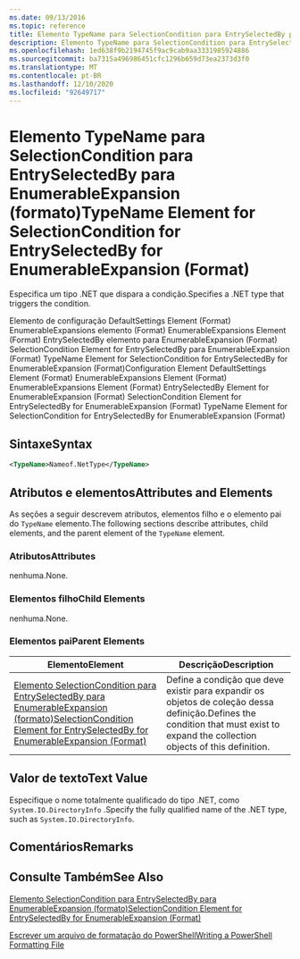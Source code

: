 ```yaml
---
ms.date: 09/13/2016
ms.topic: reference
title: Elemento TypeName para SelectionCondition para EntrySelectedBy para EnumerableExpansion (formato)
description: Elemento TypeName para SelectionCondition para EntrySelectedBy para EnumerableExpansion (formato)
ms.openlocfilehash: 1ed638f9b2194745f9ac9cab9aa3331985924886
ms.sourcegitcommit: ba7315a496986451cfc1296b659d73ea2373d3f0
ms.translationtype: MT
ms.contentlocale: pt-BR
ms.lasthandoff: 12/10/2020
ms.locfileid: "92649717"
---
```

# <a name="typename-element-for-selectioncondition-for-entryselectedby-for-enumerableexpansion-format"></a><span data-ttu-id="963a8-103">Elemento TypeName para SelectionCondition para EntrySelectedBy para EnumerableExpansion (formato)</span><span class="sxs-lookup"><span data-stu-id="963a8-103">TypeName Element for SelectionCondition for EntrySelectedBy for EnumerableExpansion (Format)</span></span>

<span data-ttu-id="963a8-104">Especifica um tipo .NET que dispara a condição.</span><span class="sxs-lookup"><span data-stu-id="963a8-104">Specifies a .NET type that triggers the condition.</span></span>

<span data-ttu-id="963a8-105">Elemento de configuração DefaultSettings Element (Format) EnumerableExpansions elemento (Format) EnumerableExpansions Element (Format) EntrySelectedBy elemento para EnumerableExpansion (Format) SelectionCondition Element for EntrySelectedBy para EnumerableExpansion (Format) TypeName Element for SelectionCondition for EntrySelectedBy for EnumerableExpansion (Format)</span><span class="sxs-lookup"><span data-stu-id="963a8-105">Configuration Element DefaultSettings Element (Format) EnumerableExpansions Element (Format) EnumerableExpansions Element (Format) EntrySelectedBy Element for EnumerableExpansion (Format) SelectionCondition Element for EntrySelectedBy for EnumerableExpansion (Format) TypeName Element for SelectionCondition for EntrySelectedBy for EnumerableExpansion (Format)</span></span>

## <a name="syntax"></a><span data-ttu-id="963a8-106">Sintaxe</span><span class="sxs-lookup"><span data-stu-id="963a8-106">Syntax</span></span>

```xml
<TypeName>Nameof.NetType</TypeName>
```

## <a name="attributes-and-elements"></a><span data-ttu-id="963a8-107">Atributos e elementos</span><span class="sxs-lookup"><span data-stu-id="963a8-107">Attributes and Elements</span></span>

<span data-ttu-id="963a8-108">As seções a seguir descrevem atributos, elementos filho e o elemento pai do `TypeName` elemento.</span><span class="sxs-lookup"><span data-stu-id="963a8-108">The following sections describe attributes, child elements, and the parent element of the `TypeName` element.</span></span>

### <a name="attributes"></a><span data-ttu-id="963a8-109">Atributos</span><span class="sxs-lookup"><span data-stu-id="963a8-109">Attributes</span></span>

<span data-ttu-id="963a8-110">nenhuma.</span><span class="sxs-lookup"><span data-stu-id="963a8-110">None.</span></span>

### <a name="child-elements"></a><span data-ttu-id="963a8-111">Elementos filho</span><span class="sxs-lookup"><span data-stu-id="963a8-111">Child Elements</span></span>

<span data-ttu-id="963a8-112">nenhuma.</span><span class="sxs-lookup"><span data-stu-id="963a8-112">None.</span></span>

### <a name="parent-elements"></a><span data-ttu-id="963a8-113">Elementos pai</span><span class="sxs-lookup"><span data-stu-id="963a8-113">Parent Elements</span></span>

|<span data-ttu-id="963a8-114">Elemento</span><span class="sxs-lookup"><span data-stu-id="963a8-114">Element</span></span>|<span data-ttu-id="963a8-115">Descrição</span><span class="sxs-lookup"><span data-stu-id="963a8-115">Description</span></span>|
|-------------|-----------------|
|[<span data-ttu-id="963a8-116">Elemento SelectionCondition para EntrySelectedBy para EnumerableExpansion (formato)</span><span class="sxs-lookup"><span data-stu-id="963a8-116">SelectionCondition Element for EntrySelectedBy for EnumerableExpansion (Format)</span></span>](./selectioncondition-element-for-entryselectedby-for-enumerableexpansion-format.md)|<span data-ttu-id="963a8-117">Define a condição que deve existir para expandir os objetos de coleção dessa definição.</span><span class="sxs-lookup"><span data-stu-id="963a8-117">Defines the condition that must exist to expand the collection objects of this definition.</span></span>|

## <a name="text-value"></a><span data-ttu-id="963a8-118">Valor de texto</span><span class="sxs-lookup"><span data-stu-id="963a8-118">Text Value</span></span>

<span data-ttu-id="963a8-119">Especifique o nome totalmente qualificado do tipo .NET, como `System.IO.DirectoryInfo` .</span><span class="sxs-lookup"><span data-stu-id="963a8-119">Specify the fully qualified name of the .NET type, such as `System.IO.DirectoryInfo`.</span></span>

## <a name="remarks"></a><span data-ttu-id="963a8-120">Comentários</span><span class="sxs-lookup"><span data-stu-id="963a8-120">Remarks</span></span>

## <a name="see-also"></a><span data-ttu-id="963a8-121">Consulte Também</span><span class="sxs-lookup"><span data-stu-id="963a8-121">See Also</span></span>

[<span data-ttu-id="963a8-122">Elemento SelectionCondition para EntrySelectedBy para EnumerableExpansion (formato)</span><span class="sxs-lookup"><span data-stu-id="963a8-122">SelectionCondition Element for EntrySelectedBy for EnumerableExpansion (Format)</span></span>](./selectioncondition-element-for-entryselectedby-for-enumerableexpansion-format.md)

[<span data-ttu-id="963a8-123">Escrever um arquivo de formatação do PowerShell</span><span class="sxs-lookup"><span data-stu-id="963a8-123">Writing a PowerShell Formatting File</span></span>](./writing-a-powershell-formatting-file.md)
